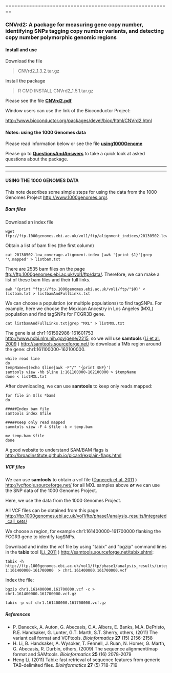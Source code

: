========================================================

### CNVrd2: A package for measuring gene copy number, identifying SNPs tagging copy number variants, and detecting copy number polymorphic genomic regions


#### Install and use

Download the file 

> CNVrd2_1.3.2.tar.gz

Install the package

> R CMD INSTALL CNVrd2_1.5.1.tar.gz

Please see the file [**CNVrd2.pdf**](https://github.com/hoangtn/CNVrd2/blob/master/CNVrd2.pdf)

Window users can use the link of the Bioconductor Project:

http://www.bioconductor.org/packages/devel/bioc/html/CNVrd2.html


#### Notes: using the 1000 Genomes data

Please read information below or see the file [**using1000Genome**](https://github.com/hoangtn/CNVrd2/blob/master/using1000Genome.md) 


Please go to [**QuestionsAndAnswers**](https://github.com/hoangtn/CNVrd2/blob/master/QuestionsAndAnswers.md) to take a quick look at asked questions about the package.

------------------------------------
------------------------------------



#### USING THE 1000 GENOMES DATA 



This note describes some simple steps for using the data from the 1000 Genomes Project http://www.1000genomes.org/.

##### Bam files 

Download an index file

```{}
wget ftp://ftp.1000genomes.ebi.ac.uk/vol1/ftp/alignment_indices/20130502.low_coverage.alignment.index
```

Obtain a list of bam files (the first column)

```{}
cat 20130502.low_coverage.alignment.index |awk '{print $1}'|grep '\.mapped' > listbam.txt
```

There are 2535 bam files on the page ftp://ftp.1000genomes.ebi.ac.uk/vol1/ftp/data/. Therefore, we can make a list of these bam files and their full links.

```{}
awk '{print "ftp://ftp.1000genomes.ebi.ac.uk/vol1/ftp/"$0}' < listbam.txt > listbamAndFullLinks.txt
```

We can choose a population (or multiple populations) to find tagSNPs. For example, here we choose the Mexican Ancestry in Los Angeles (MXL) population and find tagSNPs for FCGR3B gene.

```{}
cat listbamAndFullLinks.txt|grep "MXL" > listMXL.txt 
```
The gene is at chr1:161592986-161601753 http://www.ncbi.nlm.nih.gov/gene/2215, so we will use **samtools** (<a href="">Li et al. 2009</a> ) http://samtools.sourceforge.net/ to download a 1Mb region around the gene: chr1:161100000-162100000.

```{}
while read line
do
tempName=$(echo $line|awk -F"/" '{print $NF}')
samtools view -hb $line 1:161100000-162100000 > $tempName
done < listMXL.txt 
```

After downloading, we can use **samtools** to keep only reads mapped:

```{}
for file in $(ls *bam)
do

#####Index bam file
samtools index $file

#####Keep only read mapped
sammtols view -F 4 $file -b > temp.bam

mv temp.bam $file
done
```

A good website to understand SAM/BAM flags is http://broadinstitute.github.io/picard/explain-flags.html

##### VCF files

We can use **samtools** to obtain a vcf file (<a href="">Danecek et al. 2011</a> ) http://vcftools.sourceforge.net/ for all MXL samples above ***or*** we can use the SNP data of the 1000 Genomes Project.

Here, we use the data from the 1000 Genomes Project.

All VCF files can be obtained from this page http://ftp.1000genomes.ebi.ac.uk/vol1/ftp/phase1/analysis_results/integrated_call_sets/

We choose a region, for example chr1:161400000-161700000 flanking the FCGR3 gene to identify tagSNPs.

Download and index the vcf file by using "tabix" and "bgzip" command lines in the **tabix** tool (<a href="">Li, 2011</a> ) http://samtools.sourceforge.net/tabix.shtml:

```{}
tabix -h http://ftp.1000genomes.ebi.ac.uk/vol1/ftp/phase1/analysis_results/integrated_call_sets/ALL.chr1.integrated_phase1_v3.20101123.snps_indels_svs.genotypes.vcf.gz 1:161400000-161700000  > chr1.161400000.161700000.vcf
```

Index the file:

```{}
bgzip chr1.161400000.161700000.vcf -c > chr1.161400000.161700000.vcf.gz

tabix -p vcf chr1.161400000.161700000.vcf.gz
```

##### References

- P. Danecek, A. Auton, G. Abecasis, C.A. Albers, E. Banks, M.A. DePristo, R.E. Handsaker, G. Lunter, G.T. Marth, S.T. Sherry,  others,   (2011) The variant call format and VCFtools.  <em>Bioinformatics</em>  <strong>27</strong>  (15)   2156-2158
- H. Li, B. Handsaker, A. Wysoker, T. Fennell, J. Ruan, N. Homer, G. Marth, G. Abecasis, R. Durbin,  others,   (2009) The sequence alignment/map format and SAMtools.  <em>Bioinformatics</em>  <strong>25</strong>  (16)   2078-2079
- Heng Li,   (2011) Tabix: fast retrieval of sequence features from generic TAB-delimited files.  <em>Bioinformatics</em>  <strong>27</strong>  (5)   718-719

